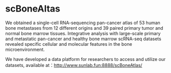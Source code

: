 # scBoneAltas
We obtained a single-cell RNA-sequencing pan-cancer atlas of 53 human bone metastases from 12 different origins and 39 paired primary tumor and normal bone marrow tissues. Integrative analysis with large-scale primary and metastatic pan-cancer and healthy bone marrow scRNA-seq datasets revealed specific cellular and molecular features in the bone microenvironment.

We have developed a data platform for researchers to access and utilize our datasets, available at：http://www.sunlab.fun:8888/scBoneAtlas/

